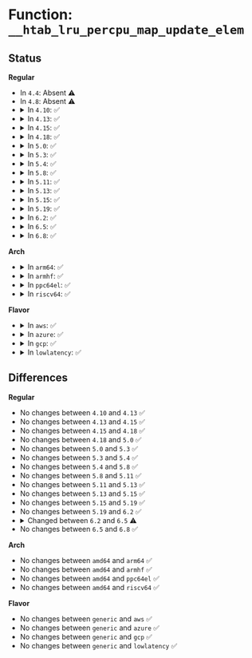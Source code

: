 # Function: <code>__htab_lru_percpu_map_update_elem</code>

## Status
<b>Regular</b>
<ul>
<li>
In <code>4.4</code>: Absent ⚠️
</li>
<li>
In <code>4.8</code>: Absent ⚠️
</li>
<li>
<details>
<summary>In <code>4.10</code>: ✅</summary>

```c
int __htab_lru_percpu_map_update_elem(struct bpf_map *map, void *key, void *value, u64 map_flags, bool onallcpus);
```

**Collision:** Unique Static

**Inline:** No

**Transformation:** False

**Instances:**

```
In kernel/bpf/hashtab.c (ffffffff81194b00)
Location: kernel/bpf/hashtab.c:831
Inline: False
Direct callers:
  - kernel/bpf/hashtab.c:bpf_percpu_hash_update
  - kernel/bpf/hashtab.c:htab_lru_percpu_map_update_elem
```
**Symbols:**

```
ffffffff81194b00-ffffffff81194e63: __htab_lru_percpu_map_update_elem (STB_LOCAL)
```
</details>
</li>
<li>
<details>
<summary>In <code>4.13</code>: ✅</summary>

```c
int __htab_lru_percpu_map_update_elem(struct bpf_map *map, void *key, void *value, u64 map_flags, bool onallcpus);
```

**Collision:** Unique Static

**Inline:** No

**Transformation:** False

**Instances:**

```
In kernel/bpf/hashtab.c (ffffffff8119ba10)
Location: kernel/bpf/hashtab.c:926
Inline: False
Direct callers:
  - kernel/bpf/hashtab.c:bpf_percpu_hash_update
  - kernel/bpf/hashtab.c:htab_lru_percpu_map_update_elem
```
**Symbols:**

```
ffffffff8119ba10-ffffffff8119bd59: __htab_lru_percpu_map_update_elem (STB_LOCAL)
```
</details>
</li>
<li>
<details>
<summary>In <code>4.15</code>: ✅</summary>

```c
int __htab_lru_percpu_map_update_elem(struct bpf_map *map, void *key, void *value, u64 map_flags, bool onallcpus);
```

**Collision:** Unique Static

**Inline:** No

**Transformation:** False

**Instances:**

```
In kernel/bpf/hashtab.c (ffffffff811ab270)
Location: kernel/bpf/hashtab.c:959
Inline: False
Direct callers:
  - kernel/bpf/hashtab.c:bpf_percpu_hash_update
  - kernel/bpf/hashtab.c:htab_lru_percpu_map_update_elem
```
**Symbols:**

```
ffffffff811ab270-ffffffff811ab5cb: __htab_lru_percpu_map_update_elem (STB_LOCAL)
```
</details>
</li>
<li>
<details>
<summary>In <code>4.18</code>: ✅</summary>

```c
int __htab_lru_percpu_map_update_elem(struct bpf_map *map, void *key, void *value, u64 map_flags, bool onallcpus);
```

**Collision:** Unique Static

**Inline:** No

**Transformation:** False

**Instances:**

```
In kernel/bpf/hashtab.c (ffffffff811c2b00)
Location: kernel/bpf/hashtab.c:979
Inline: False
Direct callers:
  - kernel/bpf/hashtab.c:bpf_percpu_hash_update
  - kernel/bpf/hashtab.c:htab_lru_percpu_map_update_elem
```
**Symbols:**

```
ffffffff811c2b00-ffffffff811c2ea3: __htab_lru_percpu_map_update_elem (STB_LOCAL)
```
</details>
</li>
<li>
<details>
<summary>In <code>5.0</code>: ✅</summary>

```c
int __htab_lru_percpu_map_update_elem(struct bpf_map *map, void *key, void *value, u64 map_flags, bool onallcpus);
```

**Collision:** Unique Static

**Inline:** No

**Transformation:** False

**Instances:**

```
In kernel/bpf/hashtab.c (ffffffff811d4140)
Location: kernel/bpf/hashtab.c:993
Inline: False
Direct callers:
  - kernel/bpf/hashtab.c:bpf_percpu_hash_update
  - kernel/bpf/hashtab.c:htab_lru_percpu_map_update_elem
```
**Symbols:**

```
ffffffff811d4140-ffffffff811d4557: __htab_lru_percpu_map_update_elem (STB_LOCAL)
```
</details>
</li>
<li>
<details>
<summary>In <code>5.3</code>: ✅</summary>

```c
int __htab_lru_percpu_map_update_elem(struct bpf_map *map, void *key, void *value, u64 map_flags, bool onallcpus);
```

**Collision:** Unique Static

**Inline:** No

**Transformation:** False

**Instances:**

```
In kernel/bpf/hashtab.c (ffffffff811e8a80)
Location: kernel/bpf/hashtab.c:1028
Inline: False
Direct callers:
  - kernel/bpf/hashtab.c:bpf_percpu_hash_update
  - kernel/bpf/hashtab.c:htab_lru_percpu_map_update_elem
```
**Symbols:**

```
ffffffff811e8a80-ffffffff811e8ea6: __htab_lru_percpu_map_update_elem (STB_LOCAL)
```
</details>
</li>
<li>
<details>
<summary>In <code>5.4</code>: ✅</summary>

```c
int __htab_lru_percpu_map_update_elem(struct bpf_map *map, void *key, void *value, u64 map_flags, bool onallcpus);
```

**Collision:** Unique Static

**Inline:** No

**Transformation:** False

**Instances:**

```
In kernel/bpf/hashtab.c (ffffffff811f51e0)
Location: kernel/bpf/hashtab.c:1028
Inline: False
Direct callers:
  - kernel/bpf/hashtab.c:bpf_percpu_hash_update
  - kernel/bpf/hashtab.c:htab_lru_percpu_map_update_elem
```
**Symbols:**

```
ffffffff811f51e0-ffffffff811f5606: __htab_lru_percpu_map_update_elem (STB_LOCAL)
```
</details>
</li>
<li>
<details>
<summary>In <code>5.8</code>: ✅</summary>

```c
int __htab_lru_percpu_map_update_elem(struct bpf_map *map, void *key, void *value, u64 map_flags, bool onallcpus);
```

**Collision:** Unique Static

**Inline:** No

**Transformation:** False

**Instances:**

```
In kernel/bpf/hashtab.c (ffffffff81217af0)
Location: kernel/bpf/hashtab.c:1135
Inline: False
Direct callers:
  - kernel/bpf/hashtab.c:bpf_percpu_hash_update
  - kernel/bpf/hashtab.c:htab_lru_percpu_map_update_elem
```
**Symbols:**

```
ffffffff81217af0-ffffffff81217d85: __htab_lru_percpu_map_update_elem (STB_LOCAL)
```
</details>
</li>
<li>
<details>
<summary>In <code>5.11</code>: ✅</summary>

```c
int __htab_lru_percpu_map_update_elem(struct bpf_map *map, void *key, void *value, u64 map_flags, bool onallcpus);
```

**Collision:** Unique Static

**Inline:** No

**Transformation:** False

**Instances:**

```
In kernel/bpf/hashtab.c (ffffffff8121b360)
Location: kernel/bpf/hashtab.c:1189
Inline: False
Direct callers:
  - kernel/bpf/hashtab.c:bpf_percpu_hash_update
  - kernel/bpf/hashtab.c:htab_lru_percpu_map_update_elem
```
**Symbols:**

```
ffffffff8121b360-ffffffff8121b5df: __htab_lru_percpu_map_update_elem (STB_LOCAL)
```
</details>
</li>
<li>
<details>
<summary>In <code>5.13</code>: ✅</summary>

```c
int __htab_lru_percpu_map_update_elem(struct bpf_map *map, void *key, void *value, u64 map_flags, bool onallcpus);
```

**Collision:** Unique Static

**Inline:** No

**Transformation:** False

**Instances:**

```
In kernel/bpf/hashtab.c (ffffffff8121e410)
Location: kernel/bpf/hashtab.c:1189
Inline: False
Direct callers:
  - kernel/bpf/hashtab.c:bpf_percpu_hash_update
  - kernel/bpf/hashtab.c:htab_lru_percpu_map_update_elem
```
**Symbols:**

```
ffffffff8121e410-ffffffff8121e679: __htab_lru_percpu_map_update_elem (STB_LOCAL)
```
</details>
</li>
<li>
<details>
<summary>In <code>5.15</code>: ✅</summary>

```c
int __htab_lru_percpu_map_update_elem(struct bpf_map *map, void *key, void *value, u64 map_flags, bool onallcpus);
```

**Collision:** Unique Static

**Inline:** No

**Transformation:** False

**Instances:**

```
In kernel/bpf/hashtab.c (ffffffff81255820)
Location: kernel/bpf/hashtab.c:1243
Inline: False
Direct callers:
  - kernel/bpf/hashtab.c:bpf_percpu_hash_update
  - kernel/bpf/hashtab.c:htab_lru_percpu_map_update_elem
```
**Symbols:**

```
ffffffff81255820-ffffffff81255a89: __htab_lru_percpu_map_update_elem (STB_LOCAL)
```
</details>
</li>
<li>
<details>
<summary>In <code>5.19</code>: ✅</summary>

```c
int __htab_lru_percpu_map_update_elem(struct bpf_map *map, void *key, void *value, u64 map_flags, bool onallcpus);
```

**Collision:** Unique Static

**Inline:** No

**Transformation:** False

**Instances:**

```
In kernel/bpf/hashtab.c (ffffffff8129d580)
Location: kernel/bpf/hashtab.c:1262
Inline: False
Direct callers:
  - kernel/bpf/hashtab.c:bpf_percpu_hash_update
  - kernel/bpf/hashtab.c:htab_lru_percpu_map_update_elem
```
**Symbols:**

```
ffffffff8129d580-ffffffff8129d7b1: __htab_lru_percpu_map_update_elem (STB_LOCAL)
```
</details>
</li>
<li>
<details>
<summary>In <code>6.2</code>: ✅</summary>

```c
int __htab_lru_percpu_map_update_elem(struct bpf_map *map, void *key, void *value, u64 map_flags, bool onallcpus);
```

**Collision:** Unique Static

**Inline:** No

**Transformation:** False

**Instances:**

```
In kernel/bpf/hashtab.c (ffffffff812fa530)
Location: kernel/bpf/hashtab.c:1284
Inline: False
Direct callers:
  - kernel/bpf/hashtab.c:bpf_percpu_hash_update
  - kernel/bpf/hashtab.c:htab_lru_percpu_map_update_elem
```
**Symbols:**

```
ffffffff812fa530-ffffffff812fa786: __htab_lru_percpu_map_update_elem (STB_LOCAL)
```
</details>
</li>
<li>
<details>
<summary>In <code>6.5</code>: ✅</summary>

```c
long int __htab_lru_percpu_map_update_elem(struct bpf_map *map, void *key, void *value, u64 map_flags, bool onallcpus);
```

**Collision:** Unique Static

**Inline:** No

**Transformation:** False

**Instances:**

```
In kernel/bpf/hashtab.c (ffffffff81328bc0)
Location: kernel/bpf/hashtab.c:1297
Inline: False
Direct callers:
  - kernel/bpf/hashtab.c:bpf_percpu_hash_update
  - kernel/bpf/hashtab.c:htab_lru_percpu_map_update_elem
```
**Symbols:**

```
ffffffff81328bc0-ffffffff81328e88: __htab_lru_percpu_map_update_elem (STB_LOCAL)
```
</details>
</li>
<li>
<details>
<summary>In <code>6.8</code>: ✅</summary>

```c
long int __htab_lru_percpu_map_update_elem(struct bpf_map *map, void *key, void *value, u64 map_flags, bool onallcpus);
```

**Collision:** Unique Static

**Inline:** No

**Transformation:** False

**Instances:**

```
In kernel/bpf/hashtab.c (ffffffff8134d9a0)
Location: kernel/bpf/hashtab.c:1316
Inline: False
Direct callers:
  - kernel/bpf/hashtab.c:bpf_percpu_hash_update
  - kernel/bpf/hashtab.c:htab_lru_percpu_map_update_elem
```
**Symbols:**

```
ffffffff8134d9a0-ffffffff8134dc4d: __htab_lru_percpu_map_update_elem (STB_LOCAL)
```
</details>
</li>
</ul>
<b>Arch</b>
<ul>
<li>
<details>
<summary>In <code>arm64</code>: ✅</summary>

```c
int __htab_lru_percpu_map_update_elem(struct bpf_map *map, void *key, void *value, u64 map_flags, bool onallcpus);
```

**Collision:** Unique Static

**Inline:** No

**Transformation:** False

**Instances:**

```
In kernel/bpf/hashtab.c (ffff8000102795d0)
Location: kernel/bpf/hashtab.c:1028
Inline: False
Direct callers:
  - kernel/bpf/hashtab.c:bpf_percpu_hash_update
  - kernel/bpf/hashtab.c:htab_lru_percpu_map_update_elem
```
**Symbols:**

```
ffff8000102795d0-ffff8000102799c0: __htab_lru_percpu_map_update_elem (STB_LOCAL)
```
</details>
</li>
<li>
<details>
<summary>In <code>armhf</code>: ✅</summary>

```c
int __htab_lru_percpu_map_update_elem(struct bpf_map *map, void *key, void *value, u64 map_flags, bool onallcpus);
```

**Collision:** Unique Static

**Inline:** No

**Transformation:** False

**Instances:**

```
In kernel/bpf/hashtab.c (c04ab960)
Location: kernel/bpf/hashtab.c:1028
Inline: False
Direct callers:
  - kernel/bpf/hashtab.c:bpf_percpu_hash_update
  - kernel/bpf/hashtab.c:htab_lru_percpu_map_update_elem
```
**Symbols:**

```
c04ab960-c04abd30: __htab_lru_percpu_map_update_elem (STB_LOCAL)
```
</details>
</li>
<li>
<details>
<summary>In <code>ppc64el</code>: ✅</summary>

```c
int __htab_lru_percpu_map_update_elem(struct bpf_map *map, void *key, void *value, u64 map_flags, bool onallcpus);
```

**Collision:** Unique Static

**Inline:** No

**Transformation:** False

**Instances:**

```
In kernel/bpf/hashtab.c (c0000000003224a0)
Location: kernel/bpf/hashtab.c:1028
Inline: False
Direct callers:
  - kernel/bpf/hashtab.c:bpf_percpu_hash_update
  - kernel/bpf/hashtab.c:htab_lru_percpu_map_update_elem
```
**Symbols:**

```
c0000000003224a0-c0000000003229e8: __htab_lru_percpu_map_update_elem (STB_LOCAL)
```
</details>
</li>
<li>
<details>
<summary>In <code>riscv64</code>: ✅</summary>

```c
int __htab_lru_percpu_map_update_elem(struct bpf_map *map, void *key, void *value, u64 map_flags, bool onallcpus);
```

**Collision:** Unique Static

**Inline:** No

**Transformation:** False

**Instances:**

```
In kernel/bpf/hashtab.c (ffffffe0001b1646)
Location: kernel/bpf/hashtab.c:1028
Inline: False
Direct callers:
  - kernel/bpf/hashtab.c:bpf_percpu_hash_update
  - kernel/bpf/hashtab.c:htab_lru_percpu_map_update_elem
```
**Symbols:**

```
ffffffe0001b1646-ffffffe0001b1a82: __htab_lru_percpu_map_update_elem (STB_LOCAL)
```
</details>
</li>
</ul>
<b>Flavor</b>
<ul>
<li>
<details>
<summary>In <code>aws</code>: ✅</summary>

```c
int __htab_lru_percpu_map_update_elem(struct bpf_map *map, void *key, void *value, u64 map_flags, bool onallcpus);
```

**Collision:** Unique Static

**Inline:** No

**Transformation:** False

**Instances:**

```
In kernel/bpf/hashtab.c (ffffffff811ed800)
Location: kernel/bpf/hashtab.c:1028
Inline: False
Direct callers:
  - kernel/bpf/hashtab.c:bpf_percpu_hash_update
  - kernel/bpf/hashtab.c:htab_lru_percpu_map_update_elem
```
**Symbols:**

```
ffffffff811ed800-ffffffff811edc26: __htab_lru_percpu_map_update_elem (STB_LOCAL)
```
</details>
</li>
<li>
<details>
<summary>In <code>azure</code>: ✅</summary>

```c
int __htab_lru_percpu_map_update_elem(struct bpf_map *map, void *key, void *value, u64 map_flags, bool onallcpus);
```

**Collision:** Unique Static

**Inline:** No

**Transformation:** False

**Instances:**

```
In kernel/bpf/hashtab.c (ffffffff811e0590)
Location: kernel/bpf/hashtab.c:1028
Inline: False
Direct callers:
  - kernel/bpf/hashtab.c:bpf_percpu_hash_update
  - kernel/bpf/hashtab.c:htab_lru_percpu_map_update_elem
```
**Symbols:**

```
ffffffff811e0590-ffffffff811e09b6: __htab_lru_percpu_map_update_elem (STB_LOCAL)
```
</details>
</li>
<li>
<details>
<summary>In <code>gcp</code>: ✅</summary>

```c
int __htab_lru_percpu_map_update_elem(struct bpf_map *map, void *key, void *value, u64 map_flags, bool onallcpus);
```

**Collision:** Unique Static

**Inline:** No

**Transformation:** False

**Instances:**

```
In kernel/bpf/hashtab.c (ffffffff811eb5d0)
Location: kernel/bpf/hashtab.c:1028
Inline: False
Direct callers:
  - kernel/bpf/hashtab.c:bpf_percpu_hash_update
  - kernel/bpf/hashtab.c:htab_lru_percpu_map_update_elem
```
**Symbols:**

```
ffffffff811eb5d0-ffffffff811eb9f6: __htab_lru_percpu_map_update_elem (STB_LOCAL)
```
</details>
</li>
<li>
<details>
<summary>In <code>lowlatency</code>: ✅</summary>

```c
int __htab_lru_percpu_map_update_elem(struct bpf_map *map, void *key, void *value, u64 map_flags, bool onallcpus);
```

**Collision:** Unique Static

**Inline:** No

**Transformation:** False

**Instances:**

```
In kernel/bpf/hashtab.c (ffffffff811f99d0)
Location: kernel/bpf/hashtab.c:1028
Inline: False
Direct callers:
  - kernel/bpf/hashtab.c:bpf_percpu_hash_update
  - kernel/bpf/hashtab.c:htab_lru_percpu_map_update_elem
```
**Symbols:**

```
ffffffff811f99d0-ffffffff811f9df6: __htab_lru_percpu_map_update_elem (STB_LOCAL)
```
</details>
</li>
</ul>

## Differences
<b>Regular</b>
<ul>
<li>
No changes between <code>4.10</code> and <code>4.13</code> ✅
</li>
<li>
No changes between <code>4.13</code> and <code>4.15</code> ✅
</li>
<li>
No changes between <code>4.15</code> and <code>4.18</code> ✅
</li>
<li>
No changes between <code>4.18</code> and <code>5.0</code> ✅
</li>
<li>
No changes between <code>5.0</code> and <code>5.3</code> ✅
</li>
<li>
No changes between <code>5.3</code> and <code>5.4</code> ✅
</li>
<li>
No changes between <code>5.4</code> and <code>5.8</code> ✅
</li>
<li>
No changes between <code>5.8</code> and <code>5.11</code> ✅
</li>
<li>
No changes between <code>5.11</code> and <code>5.13</code> ✅
</li>
<li>
No changes between <code>5.13</code> and <code>5.15</code> ✅
</li>
<li>
No changes between <code>5.15</code> and <code>5.19</code> ✅
</li>
<li>
No changes between <code>5.19</code> and <code>6.2</code> ✅
</li>
<li>
<details>
<summary>Changed between <code>6.2</code> and <code>6.5</code> ⚠️</summary>
<ul>
<li>
<b>Return type changed. </b>
<code>int</code> ➡️ <code>long int</code>
</li>
</ul>
</details>
</li>
<li>
No changes between <code>6.5</code> and <code>6.8</code> ✅
</li>
</ul>
<b>Arch</b>
<ul>
<li>
No changes between <code>amd64</code> and <code>arm64</code> ✅
</li>
<li>
No changes between <code>amd64</code> and <code>armhf</code> ✅
</li>
<li>
No changes between <code>amd64</code> and <code>ppc64el</code> ✅
</li>
<li>
No changes between <code>amd64</code> and <code>riscv64</code> ✅
</li>
</ul>
<b>Flavor</b>
<ul>
<li>
No changes between <code>generic</code> and <code>aws</code> ✅
</li>
<li>
No changes between <code>generic</code> and <code>azure</code> ✅
</li>
<li>
No changes between <code>generic</code> and <code>gcp</code> ✅
</li>
<li>
No changes between <code>generic</code> and <code>lowlatency</code> ✅
</li>
</ul>
